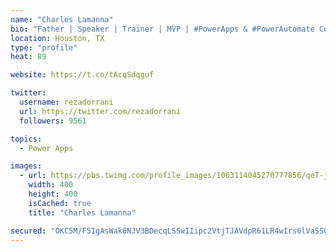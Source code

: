 ```yaml
---
name: "Charles Lamanna"
bio: "Father | Speaker | Trainer | MVP | #PowerApps & #PowerAutomate Community Super User | YouTuber Right-pointing triangle http://youtube.com/c/rezadorrani | Learn - Share - Clockwise rightwards and leftwards open circle arrows"
location: Houston, TX
type: "profile"
heat: 89

website: https://t.co/tAcqSdqguf

twitter:
  username: rezadorrani
  url: https://twitter.com/rezadorrani
  followers: 9561

topics:
  - Power Apps

images:
  - url: https://pbs.twimg.com/profile_images/1063114045270777856/qeT-jpWr_400x400.jpg
    width: 400
    height: 400
    isCached: true
    title: "Charles Lamanna"

secured: "OKC5M/F5IgAsWak6NJV3BDecqLSSwIIipc2VtjTJAVdpR61LR4wIrs6lVaSSGI8EISQCFeY9cqjZ7g3dH67jryVws7FC+Vy6S0uQ5Dr8k8CvdOwPdcJ4lL/EpI2E/C8AW9T+H9CMgE3bliw7OmxGb+OB0+vmJYEVgPwoqPPtSfzwhk4KBlNuNkKbnTViA+mVRhBJmnb2ri6yRiBIQiQxrKCAvI5BgtEpz1PB6OzmrQxh+CkT91BP83X6uAublsl47YVQdIZbYDEEenQsRx4XRw5wUjzKX14ION6vxzfgHzb4UBVIM+nsmYkQV/9zURNs0AAMUg+LRjpVJgPNKl/pbRvVzz+UxvNg8ZDG1mljkX6VmWHODYr7pPJ30cDfPkKZWAgZTqXm0jXgz8O99DTe3RDND+HDQUE3uSl+1WmSiuI=;y5XK3tgeKIom5casaV61qg=="
---
```


